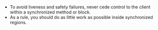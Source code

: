 * To avoid liveness and safety failures, never cede control to the client within a synchronized method or block.
* As a rule, you should do as little work as possible inside synchronized regions.
